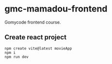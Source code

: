 # gmc-mamadou-frontend
Gomycode frontend course.

## Create react project 
```
npm create vite@latest movieApp
npm i
npm run dev
```
